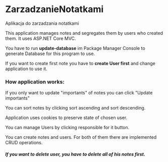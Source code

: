 # ZarzadzanieNotatkami
Aplikacja do zarzadzania notatkami

This application manages notes and segregates them by users who created them.
It uses ASP.NET Core MVC.

You have to run **update-database** im Package Manager Console to generate Database for this program to use.

If you want to create first note you have to **create User first** and change application to use it.

### How application works:

If you only want to update "importants" of notes you can click "Update importants"

You can sort notes by clicking sort ascending and sort descending.

Application uses cookies to preserve state of chosen user.

You can manage Users by clicking responsible for it button.

You can create notes and users. For both of them there are implemented CRUD operations.

##### If you want to delete user, you have to delete all of his notes first.
